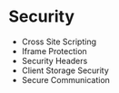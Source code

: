 # Security
  - Cross Site Scripting
  - Iframe Protection
  - Security Headers
  - Client Storage Security
  - Secure Communication

